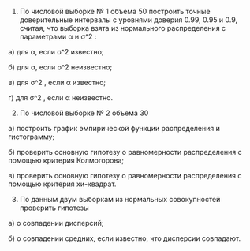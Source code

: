 1. По числовой выборке № 1 объема 50 построить точные доверительные интервалы c уровнями доверия 0.99, 0.95 и 0.9, считая, что выборка взята из нормального
распределения с параметрами α и σ^2
:

a) для α, если σ^2 известно;

б) для α, если σ^2 неизвестно;

в) для σ^2
, если α известно;

г) для σ^2
, если α неизвестно.

2. По числовой выборке № 2 объема 30

а) построить график эмпирической функции распределения и гистограмму;

б) проверить основную гипотезу о равномерности распределения c помощью критерия Колмогорова;

в) проверить основную гипотезу о равномерности распределения c помощью критерия хи-квадрат.

3. По данным двум выборкам из нормальных совокупностей проверить гипотезы

а) о совпадении дисперсий;

б) о совпадении средних, если известно, что дисперсии совпадают.
